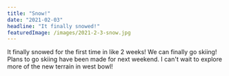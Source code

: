 ```yaml
---
title: "Snow!"
date: "2021-02-03"
headline: "It finally snowed!"
featuredImage: /images/2021-2-3-snow.jpg
---
```


It finally snowed for the first time in like 2 weeks! We can finally go skiing! Plans to go skiing have been made for next weekend. I can't wait to explore more of the new terrain in west bowl!
